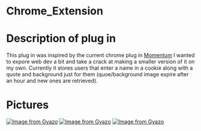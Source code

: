 # Chrome_Extension

# Description of plug in
This plug in was inspired by the current chrome plug in [Momentum](https://chrome.google.com/webstore/detail/momentum/laookkfknpbbblfpciffpaejjkokdgca?hl=en) I wanted to expore web dev a bit and take a crack at making a smaller version of it on my own. Currently it stores users that enter a name in a cookie along with a quote and background just for them (quoe/background image expire after an hour and new ones are retrieved).

# Pictures
[![Image from Gyazo](https://i.gyazo.com/a3dc343e5d9fe1792992ab93d759f04b.gif)](https://gyazo.com/a3dc343e5d9fe1792992ab93d759f04b)
[![Image from Gyazo](https://i.gyazo.com/71e1c8d74d658f55e3c0149728248d0f.gif)](https://gyazo.com/71e1c8d74d658f55e3c0149728248d0f)
[![Image from Gyazo](https://i.gyazo.com/45e0f76be595b11c6e080dc168a5e5cc.gif)](https://gyazo.com/45e0f76be595b11c6e080dc168a5e5cc)
